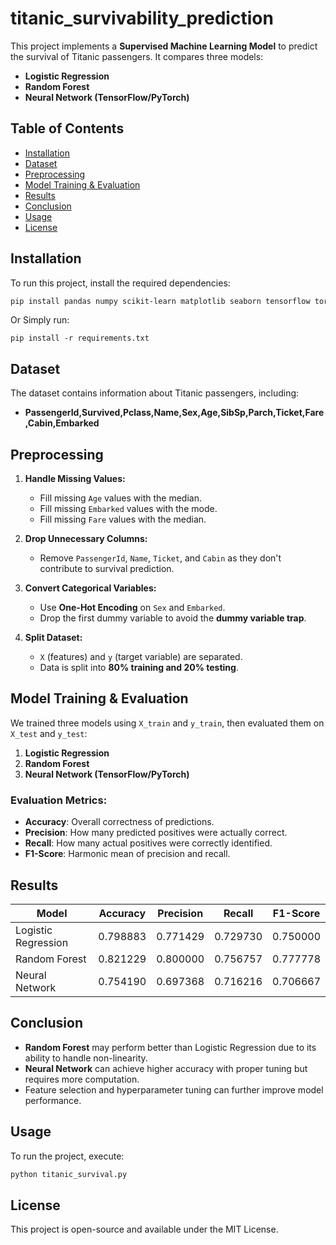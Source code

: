 # titanic_survivability_prediction

This project implements a **Supervised Machine Learning Model** to predict the survival of Titanic passengers. It compares three models:
- **Logistic Regression**
- **Random Forest**
- **Neural Network (TensorFlow/PyTorch)**

## Table of Contents
- [Installation](#installation)
- [Dataset](#dataset)
- [Preprocessing](#preprocessing)
- [Model Training & Evaluation](#model-training--evaluation)
- [Results](#results)
- [Conclusion](#conclusion)
- [Usage](#usage)
- [License](#license)

## Installation
To run this project, install the required dependencies:
```bash
pip install pandas numpy scikit-learn matplotlib seaborn tensorflow torch
```
Or Simply run:
```
pip install -r requirements.txt
```

## Dataset
The dataset contains information about Titanic passengers, including:
- **PassengerId,Survived,Pclass,Name,Sex,Age,SibSp,Parch,Ticket,Fare,Cabin,Embarked**

## Preprocessing
1. **Handle Missing Values:**
   - Fill missing `Age` values with the median.
   - Fill missing `Embarked` values with the mode.
   - Fill missing `Fare` values with the median.

2. **Drop Unnecessary Columns:**
   - Remove `PassengerId`, `Name`, `Ticket`, and `Cabin` as they don't contribute to survival prediction.

3. **Convert Categorical Variables:**
   - Use **One-Hot Encoding** on `Sex` and `Embarked`.
   - Drop the first dummy variable to avoid the **dummy variable trap**.

4. **Split Dataset:**
   - `X` (features) and `y` (target variable) are separated.
   - Data is split into **80% training and 20% testing**.

## Model Training & Evaluation
We trained three models using `X_train` and `y_train`, then evaluated them on `X_test` and `y_test`:
1. **Logistic Regression**
2. **Random Forest**
3. **Neural Network (TensorFlow/PyTorch)**

### Evaluation Metrics:
- **Accuracy**: Overall correctness of predictions.
- **Precision**: How many predicted positives were actually correct.
- **Recall**: How many actual positives were correctly identified.
- **F1-Score**: Harmonic mean of precision and recall.

## Results
| Model               | Accuracy | Precision | Recall  | F1-Score |
|---------------------|----------|-----------|---------|----------|
| Logistic Regression | 0.798883 | 0.771429  | 0.729730| 0.750000 |
| Random Forest       | 0.821229 | 0.800000  | 0.756757| 0.777778 |
| Neural Network      | 0.754190 | 0.697368  | 0.716216| 0.706667 |

## Conclusion
- **Random Forest** may perform better than Logistic Regression due to its ability to handle non-linearity.
- **Neural Network** can achieve higher accuracy with proper tuning but requires more computation.
- Feature selection and hyperparameter tuning can further improve model performance.

## Usage
To run the project, execute:
```bash
python titanic_survival.py
```

## License
This project is open-source and available under the MIT License.

